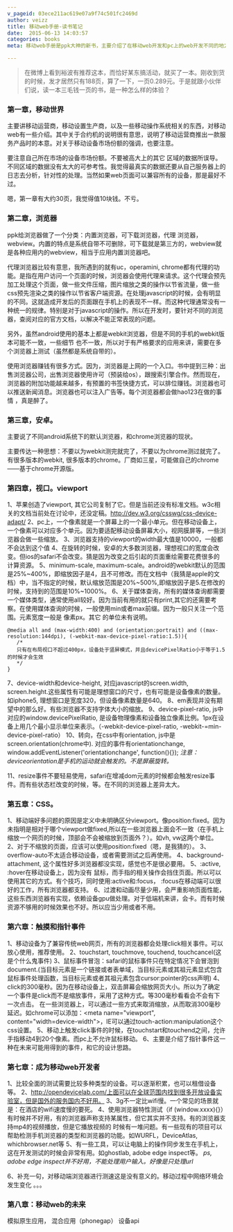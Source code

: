 ```yaml
---
v_pageid: 03ece211ac619e07a9f74c501fc2469d
author: veizz
title: 移动web手册-读书笔记
date:  2015-06-13 14:03:57
categories: books
meta: 移动web手册是ppk大神的新书，主要介绍了在移动web开发和pc上的web开发不同的地方

---
```


> 在微博上看到裕波有推荐这本，而恰好某东搞活动，就买了一本。刚收到货的时候，发才居然只有188页，算了一下，一页0.289元。于是就跟小伙伴们说，读一本三毛钱一页的书，是一种怎么样的体验？

### 第一章，移动世界
主要讲移动运营商，移动设置生产商，以及一些移动操作系统相关的东西，对移动web有一些介绍。其中关于合约机的说明很有意思，说明了移动运营商推出一款服务产品时的本意。对关于移动设备市场份额的强调，也要注意。

要注意自己所在市场的设备市场份额。不要被高大上的其它 区域的数据所误导。不同区域的数据没有太大的可参考性。我觉得最真实的数据还要从自己服务器上的日志去分析，针对性的处理。当然如果web页面可以兼容所有的设备，那是最好不过。

嗯，第一章有大约30页，我觉得值10块钱。不亏。

### 第二章，浏览器
ppk给浏览器做了一个分类：内置浏览器，可下载浏览器，代理 浏览器，webview。内置的特点是系统自带不可删除，可下载就是第三方的，webview就是各种应用内的webview，相当于应用内置浏览器吧。

代理浏览器比较有意思，我所遇到的就有uc，operamini, chrome都有代理的功能。是指在用户访问一个页面的时候，浏览器会使用代理来请求。这个代理会预先加工处理这个页面，做一些文件压缩，图片缩放之类的操作以节省流量，做一些css预先渲染之类的操作以节省客户端资源。在处理javascript的时候，会有明显的不同。这就造成开发后的页面跟在手机上的表现不一样。而这种代理通常没有一种统一的规律。特别是对于javascript的操作。所以在开发时，要针对不同的浏览器，查阅对应的官方文档，以解决不能正常表现的问题。

另外，虽然android使用的基本上都是webkit浏览器，但是不同的手机的webkit版本可能不一致，一些细节 也不一致，所以对于有严格要求的应用来讲，需要在多个浏览器上测试（虽然都是系统自带的）。

使用浏览器赚钱有很多方式。因为，浏览器是上网的一个入口。书中提到三种：出售浏览器公司，出售浏览器使用许可（预装给os），跟搜索引擎合作。然而现在，浏览器的附加功能越来越多，有预置的书签快捷方式，可以排位赚钱。浏览器也可以推送新闻消息。浏览器也可以注入广告等。每个浏览器都会做hao123在做的事情 ，真是醉了。

### 第三章，安卓。
主要说了不同android系统下的默认浏览器，和chrome浏览器的现状。

主要传达一种思想：不要以为webkit测完就完了，不要以为chrome测过就完了。有很多版本的webkit, 很多版本的chrome。厂商如三星，可能做自己的chrome——基于chrome开源版。

### 第四章，视口。viewport
1、苹果创造了viewport, 其它公司复制了它。但是当前还没有标准文档。w3c相关的文档当前处在讨论中，还没定稿。http://dev.w3.org/csswg/css-device-adapt/
2、pc上，一个像素就是一个屏幕上的一个最小单元。但在移动设备上，一个像素可以对应多个单元。因为要适配移动设备屏幕大小，视网膜屏等，一些浏览器会做一些缩放。
3、浏览器支持的viewport的width最大值是10000，一般都不会达到这个值
4、在旋转的时候，安卓的大多数浏览器，理想视口的宽度会改变。但ios的safari不会改变。猜是因为改变之后引起的页面重绘需要花费很多的计算资源。
5、minimum-scale, maximum-scale。android的webkit默认的范围是25%~400%，即缩放因子是4，且不可修改。而在文档中（我猜是apple的文档）中，当不指定的时候，默认缩放范围是20%~500%,即缩放因子是5.在修改的时候，支持到的范围是10%~1000%。
6、关于媒体查询，所有的媒体查询都需要一个媒体类型，通常使用all较好。因为当前有用的就只有print,其它的还需要考察。在使用媒体查询的时候，一般使用min或者max前缀。因为一般只关注一个范围。元素宽度一般是 像素px。其它 的单位未有说明。

    @media all and (max-width:400) and (orientation:portrait) and ((max-resolution:144dpi), (-webkit-max-device-pixel-ratio:1.5)){
       /*
       只有在布局视口不超过400px，设备处于竖屏模式，并且devicePixelRatio小于等于1.5的时候才会生效
       */
    }

7、device-width和device-height, 对应javascript的screen.width, screen.height.这些属性有可能是理想窗口的尺寸，也有可能是设备像素的数量。如iphone5, 理想窗口是宽度320，但设备像素数量是640。
8、em表现并没有期望中的那么好。有些浏览器不支持字体大小的缩放。
9、device-pixel-ratio, js中对应的window.devicePixelRatio, 是设备物理像素和设备独立像素比例。1px在设备上用几个最小显示单位来表示。（-webkit-device-pixel-ratio, -webkit-=min-device-pixel-ratio）
10、转向，在css中有orientation,  js中是screen.orientation(chrome中). 对应的事件有orientationchange, window.addEventListener('orientationchange', function(){});
    *注意：deviceorientation是手机的运动就会触发的。不是屏蔽旋转。*

11、resize事件不要轻易使用，safari在增减dom元素的时候都会触发resize事件。而有些状态栏改变的时候，等。在不同的浏览器上差异太大。

### 第五章：CSS。
1、移动端好多问题的原因是定义中未明确区分viewport。像position:fixed。因为未指明是相对于哪个viewport做fixed,所以在一些浏览器上面会不一致（在手机上缩放一个网页的时候，顶部会不会被缩放到页面外？）。如vh, vw这两个单位。
2、对于不缩放的页面，应该可以使用position:fixed（嗯，是我猜的）。
3、overflow-auto不太适合移动设备，或者需要测试之后再使用。
4、background-attachment, 这个属性好多浏览器都没实现，感觉也不是很必要用。
5、:active, :hover在移动设备上，因为没有 鼠标，而手指的相关操作会挡住页面。所以可以使用其它的方式。有个技巧，同时使用:active和:focus， :focus在移动端可以很好的工作，所有浏览器都支持。
6、过渡和动画尽量少用，会严重影响页面性能，这些东西浏览器有实现，依赖设备gpu做处理。对于低端机来讲，会卡。而有时候资源不够用的时候效果也不好。所以应当少用或者不用。

### 第六章：触摸和指针事件
1、移动设备为了兼容传统web网页，所有的浏览器都会处理click相关事件。可以放心使用，推荐使用。
2、touchstart, touchmove, touchend, touchcancel(这是个什么鬼事件)
3、鼠标事件冒泡：safari的鼠标事件只在特定情况下会冒泡到document.(当目标元素是一个链接或者表单域，当目标元素或其祖元素显式包含鼠标事件处理函数，当目标元素或者其祖元素包含cursor:pointer的css声明)
4、click的300毫秒。因为在移动设备上，双击屏幕会缩放网页大小。所以为了确定一个事件是click而不是缩放事件，采用了这种方式。等300毫秒看看会不会有下一次点击。
  在一些浏览器上，可以通过一些方式来取消缩放，从而取消300毫秒延迟。如chrome可以添加：<meta name="viewport", content="width=device-width">，IE可以通过touch-action:manipulation这个css设置。
5、移动上触发click事件的时候，在touchstart和touchend之间，允许手指移动4到20个像素。而pc上不允许鼠标移动。
6、主要是介绍了指针事件这一种在未来可能用得到的事件，和它的设计思路。

### 第七章：成为移动web开发者
1、比较全面的测试需要比较多种类型的设备。可以逐渐积累，也可以租借设备等。
2、http://opendevicelab.com/上面可以在全球范围内找到很多开放设备实验室，但是国外的服务国内不好用。
3、3g不一定比wifi慢。一个常见的场景就是：在酒店的wifi速度慢的要死。
4、使用浏览器特性测试（if (window.xxxx){}）有时候并不好用，有的浏览器声称支持某属性，但它其实并不支持。有的浏览器支持mp4的视频播放，但是它播放视频的 时候有一堆问题。有一些现有的项目可以帮助检测手机浏览器的类型和浏览器的功能。如WURFL，DeviceAtlas, whichbrowser.net等
5、有一些工具，可以让电脑上的操作同步发生在手机上，这在开发测试的时候会非常有用。如ghostlab, adobe edge inspect等。
*ps, adobe edge inspect并不好用，不能处理用户输入。好像是只处理url*

6、补充一句，对移动端浏览器进行测速这是没有意义的。移动过程中网络环境会发生变化 。。。

### 第八章：移动web的未来
模拟原生应用， 混合应用（phonegap）
设备api


